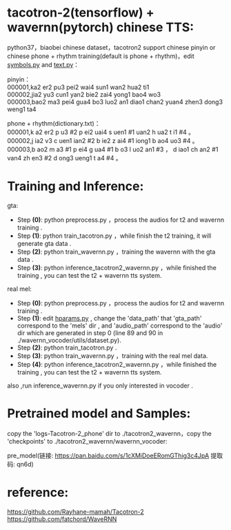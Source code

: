 # tacotron-2(tensorflow) + wavernn(pytorch) chinese TTS:  
  
  
python37，biaobei chinese dataset，tacotron2 support chinese pinyin or chinese phone + rhythm training(default is phone + rhythm)，edit [symbols.py](./tacotron/utils/symbols.py) and [text.py](./tacotron/utils/text.py)：
  
pinyin：  
	000001,ka2 er2 pu3 pei2 wai4 sun1 wan2 hua2 ti1  
	000002,jia2 yu3 cun1 yan2 bie2 zai4 yong1 bao4 wo3  
	000003,bao2 ma3 pei4 gua4 bo3 luo2 an1 diao1 chan2 yuan4 zhen3 dong3 weng1 ta4  
  
phone + rhythm(dictionary.txt)：  
	000001,k a2 er2 p u3 #2 p ei2 uai4 s uen1 #1 uan2 h ua2 t i1 #4  。   
	000002,j ia2 v3 c uen1 ian2 #2 b ie2 z ai4 #1 iong1 b ao4 uo3 #4  。   
	000003,b ao2 m a3 #1 p ei4 g ua4 #1 b o3 l uo2 an1 #3  ， d iao1 ch an2 #1 van4 zh en3 #2 d ong3 ueng1 t a4 #4  。   
  
  
# Training and Inference:  
  
gta:  
- Step **(0)**: python preprocess.py ，process the audios for t2 and wavernn training .  
- Step **(1)**: python train_tacotron.py ，while finish the t2 training, it will generate gta data .  
- Step **(2)**: python train_wavernn.py ，training the wavernn with the gta data .  
- Step **(3)**: python inference_tacotron2_wavernn.py ，while finished the training , you can test the t2 + wavernn tts system.  
  
real mel:  
- Step **(0)**: python preprocess.py ，process the audios for t2 and wavernn training .  
- Step **(1)**: edit [hparams.py](./wavernn_vocoder/hparams.py) , change the 'data_path' that 'gta_path' correspond to the 'mels' dir , and 'audio_path' correspond to the 'audio' dir which are generated in step 0 (line 89 and 90 in ./wavernn_vocoder/utils/dataset.py).  
- Step **(2)**: python train_tacotron.py .  
- Step **(3)**: python train_wavernn.py ，training with the real mel data. 
- Step **(4)**: python inference_tacotron2_wavernn.py ，while finished the training , you can test the t2 + wavernn tts system.  
  
also ,run inference_wavernn.py if you only interested in vocoder .
  
  
# Pretrained model and Samples:  
  
copy the 'logs-Tacotron-2_phone' dir to ./tacotron2_wavernn，copy the 'checkpoints' to ./tacotron2_wavernn/wavernn_vocoder:  
  
pre_model(链接: https://pan.baidu.com/s/1cXMiDoeERomGThig3c4JpA 提取码: qn6d)  
  
  
# reference:  
https://github.com/Rayhane-mamah/Tacotron-2  
https://github.com/fatchord/WaveRNN  
  
